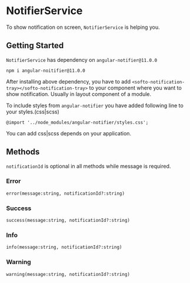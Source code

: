 # NotifierService

To show notification on screen, `NotifierService` is helping you.

## Getting Started

`NotifierService` has dependency on `angular-notifier@11.0.0`

`npm i angular-noitifier@11.0.0`

After installing above dependency, you have to add `<softo-notification-tray></softo-notification-tray>` to your component where you want to show notification. Usually in layout component of a module.

To include styles from `angular-notifier` you have added following line to your styles.(css|scss)

    @import '../node_modules/angular-notifier/styles.css';

You can add css|scss depends on your application.

## Methods

`notificationId` is optional in all methods while message is required.

### Error

    error(message:string, notificationId?:string)

### Success

    success(message:string, notificationId?:string)

### Info

    info(message:string, notificationId?:string)

### Warning

    warning(message:string, notificationId?:string)
